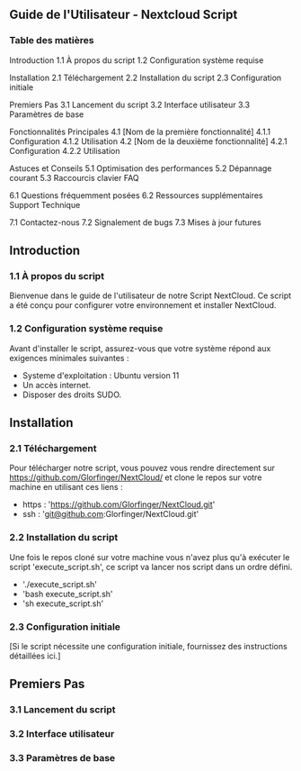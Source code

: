 ## Guide de l'Utilisateur - Nextcloud Script
### Table des matières

Introduction
 1.1 À propos du script
 1.2 Configuration système requise

Installation
 2.1 Téléchargement
 2.2 Installation du script
 2.3 Configuration initiale

Premiers Pas
 3.1 Lancement du script
 3.2 Interface utilisateur
 3.3 Paramètres de base

Fonctionnalités Principales
 4.1 [Nom de la première fonctionnalité]
 4.1.1 Configuration
 4.1.2 Utilisation
 4.2 [Nom de la deuxième fonctionnalité]
 4.2.1 Configuration
 4.2.2 Utilisation

Astuces et Conseils
5.1 Optimisation des performances
5.2 Dépannage courant
5.3 Raccourcis clavier
FAQ

6.1 Questions fréquemment posées
6.2 Ressources supplémentaires
Support Technique

7.1 Contactez-nous
7.2 Signalement de bugs
7.3 Mises à jour futures


## Introduction
 ### 1.1 À propos du script
Bienvenue dans le guide de l'utilisateur de notre Script NextCloud. Ce script a été conçu pour configurer votre environnement et installer NextCloud.

 ### 1.2 Configuration système requise
Avant d'installer le script, assurez-vous que votre système répond aux exigences minimales suivantes : 
  * Systeme d'exploitation : Ubuntu version 11
  * Un accès internet.
  * Disposer des droits SUDO.

## Installation
 ### 2.1 Téléchargement
Pour télécharger notre script, vous pouvez vous rendre directement sur https://github.com/Glorfinger/NextCloud/ et clone le repos sur votre machine en utilisant ces liens : 
 * https : 'https://github.com/Glorfinger/NextCloud.git'
 * ssh : 'git@github.com:Glorfinger/NextCloud.git'

 ### 2.2 Installation du script
Une fois le repos cloné sur votre machine vous n'avez plus qu'à exécuter le script 'execute_script.sh', ce script va lancer nos script dans un ordre défini.
 * './execute_script.sh'
 * 'bash execute_script.sh'
 * 'sh execute_script.sh'

 ### 2.3 Configuration initiale
[Si le script nécessite une configuration initiale, fournissez des instructions détaillées ici.]

## Premiers Pas
 ### 3.1 Lancement du script
 ### 3.2 Interface utilisateur
 ### 3.3 Paramètres de base

